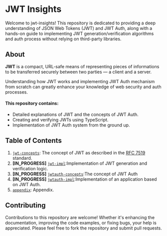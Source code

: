 # JWT Insights
Welcome to jwt-insights! This repository is dedicated to providing a deep understanding of JSON Web Tokens (JWT) and JWT Auth, along with a hands-on guide to implementing JWT generation/verification algorithms and auth process without relying on third-party libraries.

## About
**JWT** is a compact, URL-safe means of representing pieces of informations to be transferred securely between two parties — a client and a server.   

Understanding how JWT works and implementing JWT Auth mechanism from scratch can greatly enhance your knowledge of web security and auth processes.

#### This repository contains:
- Detailed explanations of JWT and the concepts of JWT Auth.
- Creating and verifying JWTs using TypeScript.
- Implementation of JWT Auth system from the ground up.

## Table of Contents
1. [`jwt-concepts`](./jwt-concepts): The concept of JWT as described in the [RFC 7519](https://datatracker.ietf.org/doc/html/rfc7519) standard.
2. **[IN_PROGRESS]** [`jwt-impl`](./jwt-impl):Implementation of JWT generation and verification logic.
3. **[IN_PROGRESS]** [`jwtauth-concepts`](./jwtauth-concepts):The concept of JWT Auth
4. **[IN_PROGRESS]** [`jwtauth-impl`](./jwtauth-impl):Implementation of an application based on JWT Auth.
5. [`appendix`](./appendix): Appendix.

## Contributing
Contributions to this repository are welcome! Whether it's enhancing the documentation, improving the code examples, or fixing bugs, your help is appreciated. Please feel free to fork the repository and submit pull requests.